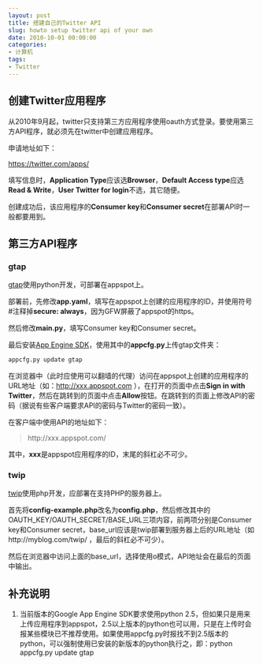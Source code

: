 ```yaml
---
layout: post
title: 搭建自己的Twitter API
slug: howto setup twitter api of your own
date: 2010-10-01 00:00:00
categories:
- 计算机
tags:
- Twitter
---
```

<h2> 创建Twitter应用程序 </h2>

从2010年9月起，twitter只支持第三方应用程序使用oauth方式登录。要使用第三方API程序，就必须先在twitter中创建应用程序。

申请地址如下：

https://twitter.com/apps/

填写信息时，<b>Application Type</b>应该选<b>Browser</b>，<b>Default Access type</b>应选<b>Read & Write</b>，<b>User Twitter for login</b>不选，其它随便。

创建成功后，该应用程序的<b>Consumer key</b>和<b>Consumer secret</b>在部署API时一般都要用到。

<h2> 第三方API程序 </h2>

<h3> gtap </h3>

<a href="http://code.google.com/p/gtap/">gtap</a>使用python开发，可部署在appspot上。

部署前，先修改<b>app.yaml</b>，填写在appspot上创建的应用程序的ID，并使用符号#注释掉<b>secure: always</b>，因为GFW屏蔽了appspot的https。

然后修改<b>main.py</b>，填写Consumer key和Consumer secret。

最后安装<a href="http://code.google.com/intl/zh-CN/appengine/downloads.html">App Engine SDK</a>，使用其中的<b>appcfg.py</b>上传gtap文件夹：

```bash
appcfg.py update gtap
```

在浏览器中（此时应使用可以翻墙的代理）访问在appspot上创建的应用程序的URL地址（如：http://xxx.appspot.com ），在打开的页面中点击<b>Sign in with Twitter</b>，然后在跳转到的页面中点击<b>Allow</b>按钮。在跳转到的页面上修改API的密码（据说有些客户端要求API的密码与Twitter的密码一致）。

在客户端中使用API的地址如下：

<blockquote>
http://xxx.appspot.com/
</blockquote>

其中，<b>xxx</b>是appspot应用程序的ID，末尾的斜杠必不可少。

<h3> twip </h3>

<a href="http://code.google.com/p/twip/">twip</a>使用php开发，应部署在支持PHP的服务器上。

首先将<b>config-example.php</b>改名为<b>config.php</b>，然后修改其中的OAUTH_KEY/OAUTH_SECRET/BASE_URL三项内容，前两项分别是Consumer key和Consumer secret，base_url应该是twip部署到服务器上后的URL地址（如http://myblog.com/twip/ ，最后的斜杠必不可少）。

然后在浏览器中访问上面的base_url，选择使用o模式，API地址会在最后的页面中输出。

<h2> 补充说明 </h2>

<ol>
<li>当前版本的Google App Engine SDK要求使用python 2.5，但如果只是用来上传应用程序到appspot，2.5以上版本的python也可以用，只是在上传时会报某些模块已不推荐使用。如果使用appcfg.py时报找不到2.5版本的python，可以强制使用已安装的新版本的python执行之，即：python appcfg.py update gtap</li>
</ol>

